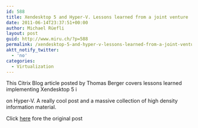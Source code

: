 ```yaml
---
id: 588
title: Xendesktop 5 and Hyper-V. Lessons learned from a joint venture
date: 2011-06-14T23:37:51+00:00
author: Michael Rüefli
layout: post
guid: http://www.miru.ch/?p=588
permalink: /xendesktop-5-and-hyper-v-lessons-learned-from-a-joint-venture/
aktt_notify_twitter:
  - 'no'
categories:
  - Virtualization
---
```

This Citrix Blog article posted by Thomas Berger covers lessons learned implementing Xendesktop 5 i

on Hyper-V. A really cool post and a massive collection of high density information material.

Click <a href="http://blogs.citrix.com/2011/06/14/xendesktop-5-and-hyper-v-lessons-learned/" target="_blank">here</a> fore the original post

&nbsp;